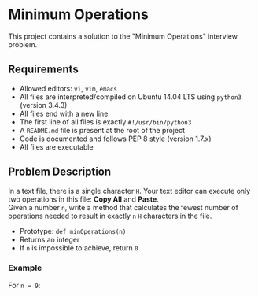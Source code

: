 # Minimum Operations

This project contains a solution to the "Minimum Operations" interview problem.

## Requirements

- Allowed editors: `vi`, `vim`, `emacs`
- All files are interpreted/compiled on Ubuntu 14.04 LTS using `python3` (version 3.4.3)
- All files end with a new line
- The first line of all files is exactly `#!/usr/bin/python3`
- A `README.md` file is present at the root of the project
- Code is documented and follows PEP 8 style (version 1.7.x)
- All files are executable

## Problem Description

In a text file, there is a single character `H`. Your text editor can execute only two operations in this file: **Copy All** and **Paste**.  
Given a number `n`, write a method that calculates the fewest number of operations needed to result in exactly `n` `H` characters in the file.

- Prototype: `def minOperations(n)`
- Returns an integer
- If `n` is impossible to achieve, return `0`

### Example

For `n = 9`: